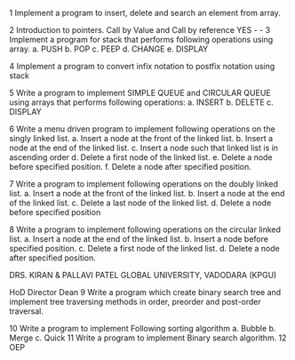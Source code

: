 1 Implement a program to insert, delete and search an element from
array.



2 Introduction to pointers. Call by Value and Call by reference YES - -
3 Implement a program for stack that performs following operations
using array.
a. PUSH
b. POP
c. PEEP
d. CHANGE
e. DISPLAY



4 Implement a program to convert infix notation to postfix notation
using stack



5 Write a program to implement SIMPLE QUEUE and CIRCULAR
QUEUE using arrays that performs following operations:
a. INSERT
b. DELETE
c. DISPLAY



6 Write a menu driven program to implement following operations
on the singly linked list.
a. Insert a node at the front of the linked list.
b. Insert a node at the end of the linked list.
c. Insert a node such that linked list is in ascending order
d. Delete a first node of the linked list.
e. Delete a node before specified position.
f. Delete a node after specified position.



7 Write a program to implement following operations on the doubly
linked list.
a. Insert a node at the front of the linked list.
b. Insert a node at the end of the linked list.
c. Delete a last node of the linked list.
d. Delete a node before specified position



8 Write a program to implement following operations on the circular
linked list.
a. Insert a node at the end of the linked list.
b. Insert a node before specified position.
c. Delete a first node of the linked list.
d. Delete a node after specified position.



DRS. KIRAN & PALLAVI PATEL GLOBAL UNIVERSITY, VADODARA (KPGU)

HoD Director Dean
9 Write a program which create binary search tree and implement
tree traversing methods in order, preorder and post-order
traversal.



10 Write a program to implement Following sorting algorithm
a. Bubble
b. Merge
c. Quick
11 Write a program to implement Binary search algorithm.
12 OEP
